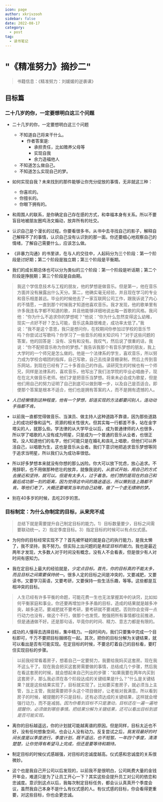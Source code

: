 ```yaml
---
icon: page
author: xkrivzooh
sidebar: false
date: 2022-08-17
category:
  - post
tag:
  - 读书笔记
---
```


# "《精准努力》摘抄二"

> 书籍信息：《精准努力：刘媛媛的逆袭课》

## 目标篇

### 二十几岁的你，一定要想明白这三个问题

- 二十几岁的你，一定要想明白这三个问题
    - 不知道自己将来干什么。
        - 作者答案是:
            - 承担责任，比如赡养父母等
            - 实现自我
            - 余力造福他人
    - 不知道怎么做自己。
    - 不知道怎么实现自己的梦。

- 如何实现自我？未来找到的那件能够让你充分绽放的事情，无非就这三种：
    - 你喜欢的。
    - 你擅长的。
    - 你眼下拥有的。

- 和周围人的联系，是你确定自己存在感的方式，和幸福本身有关系。所以不要盲目地被朋友圈鸡汤文煽动，放弃所有的社交。

- 认识自己是个漫长的过程。你要看很多书，从书中去寻找自己的影子，解释自己解释不了的事情，认识自己没有认识到的那一面。你还要细心地观察自己的情绪，了解自己需要什么，应该怎么做。

- 《非暴力沟通》的书里讲，在与人的交往中，人起码分为三个阶段：第一个阶段是讨好期；第二个阶段是独立期；第三个阶段是平衡期。

- 我们的成长期总体也可以分为类似的三个阶段：第一个阶段是听话期；第二个阶段是挣脱期；第三个阶段是自由期。

> 我这个学信息技术与工程的朋友，他的梦想是做音乐。但是第一，他在音乐方面并没有展露出什么天分。第二，他确实毫无经验，并且现在学习的专业和音乐相差甚远。毕业的时候他去了一家互联网公司工作，跟我诉说了内心的不情愿，一直到那个时候我才知道他喜欢音乐。我才发现，他的歌单里有许多我连名字都不知道的歌，并且他能够详细地说出每一首歌的风格。我问他：“你为什么不追求你的梦想呢？”他说：“你为什么忽然变得这么幼稚，现实一点好不好？怎么可能，音乐这条路很难走，成功率太低了。”我说：“我不是这个意思，我只是想问你，在校期间你参加过学校的音乐节吗？你尝试过写歌吗？你学习了一些音乐的相关知识吗？”对于这些问题的答案，他的回答是：没有、没有和没有。我叹气，然后说了很重的话，我说：“你不配把音乐称为你的梦想。” 我告诉我那个有音乐梦想的朋友，我上大学时的一个师兄是怎么做的。他是一个法律系的学生，喜欢音乐，所以努力成为学校合唱团的指挥，自己写歌，自己去找录音棚录制，然后上传到音乐网站，到现在已经有了二十多首自己的作品。读研究生的时候也有一个师兄，同样是法律系的，喜欢音乐，他写出了我们法学院的毕业必唱曲子，现在在北大做音乐老师。他们才是把音乐当梦想。将来未必会成为歌星，但是他们用自己的努力证明了自己到底可以做到哪一步，以及自己是否适合。即便那个答案是根本不适合，他们也是拥有答案的人，而不是拥有遗憾的人。

-  *人已经懒惰到这种程度，他有一个梦想，却连实现的方法都要问别人，连动动手指都不肯。*

-  以前我一直都觉得做音乐、当演员、做主持人这种道路不靠谱，因为那些道路上的成功好像和运气、资源的相关性很大。但其实每一行都差不多，站在金字塔尖的人，就那么些。学法律的从大学毕业以后，成为普通律师的人也很多，所以学了唱歌的人没有成为明星，只是成为一个普通的音乐从业者，也很正常。没人知道他们的名字，他们可能只是在婚礼和丧礼上唱歌，但他们可以养活自己，以唱歌为生，这也是音乐从业者。我们下意识地把追求音乐梦想等同于追求当明星，所以我们认为成功率很低。

- 所以好多梦想本来就没有你想的那么凶险。你大可以放下忧虑，放心追求。不用辞职，也不用做那种悲壮的放弃，就像我说的，*从尝试开始，用自己的方式去接近和坚持，就可以。但是有太多人，过于着急。他们想的是现在的自己和最后成功那一刻的距离，因为觉得这中间的路途遥远，所以懒到连上路都不肯。等他们老了，大概还要嘲笑当年的自己幼稚，做了一个虚无缥缈的梦。*

- 别在40多岁的时候，去吃20岁的苦。

### 目标制定：为什么你制定的目标，从来完不成

> 总结下就是需要提升自己制定目标的能力。1）目标数量要少，目标之间需要联动统一。2）指定季度目标。3）指定目标的时候可以有点仪式感。

- 为何你的目标经常实现不了？首先被怀疑的就是自己的执行能力，是我太懒了，我不坚持，我不努力。但实际上出问题的是*制定目标的能力*。我也是最近两年才发现，大多数人对于时间没有概念，没有人不会看表，但是很少有人对时间有感知力。

- 我在定目标上最大的经验就是，*少定点目标。首先，你的目标真的不能太多，而且目标之间需要保持统一*。很多人定的目标之间是冲突的，又要减肥，又要读书，又要学习英语，又要考研，又要保持一些生活乐趣，等等。这些都是互相冲突的目标。

> 人生已经有许多平衡的命题，可能花费一生也无法掌握其中的诀窍，比如如何平衡家庭和事业。你还要再增加许多矛盾的目标，造成的结果就是越多冲突，越多迷茫。要减肥就不要考研，要考研就不要减肥。否则你会变得一点行动力也没有，做这个不行，做那个也发慌，勉强把所有事情都往前推进，但是通通做不好。还是那句话，毕竟你的时间、精力、意志力都是有限的。

- 成功的人懂得去选择目标，集中精力。一段时间内，我们只要集中完成一个目标即可，千万不要把目标捆绑在一起。其次，把你的目标分解为关键结果，就可以看出是否有可能实现。在定目标的时候，不要总盯着自己的目标看，要盯住实现目标的步骤。

> 以前我经常看着房子，想着自己一定要努力，我要给我妈买这套房。现在我不这么干了。现在我会把买这套房需要做的事情，总结成几个步骤，然后我在看这套房的时候，就会想起来自己列出的步骤：“如果我要在两年内买到这套房子，那么我必须在各个阶段达成的关键结果是什么？”什么是关键结果？就是这些结果实现了，目标就实现了。比如要买套房子，就必须当上主管，当上主管，我就需要把手头这个项目做好，让老板对我满意。所以看到房子的时候，被提醒的不只是目标，还有必须达成的关键结果，这样就会增强行动力，而不是减弱。*因为你看到目标不只是激动，目标还在一遍一遍地提醒你，必须做到哪些事情。把结果分解为关键结果，还可以看出目标到底是否可能实现。*

- 离你的目标越遥远，你的计划就可能越离谱的原因。但是同样，目标太近也不好，没有任何想象空间，也会让人没有动力。反复尝试之后，*我发现最好的时间长度是以季度进行。季度计划，既不遥远，也不短暂。一年四个季度，清清楚楚，让你觉得有希望马上完成，但还是要等待和期待。*

- 制定目标的时候仪式感越强，对目标的忠诚度越高。仪式感和忠诚度的关系很微妙。

- 这个也是我自己开公司以后发现的，以前我不是很明白，公司耗费大量的金钱开年会，难道只是为了让员工开心一下？其实这些会提升员工对公司的依恋和忠诚度。意识到这点以后，我每次制定目标任务，都会认认真真开个季度会议，虽然我自己本身不是什么有仪式感的人。有仪式感的目标，你会看得更重要，对这些目标，你也会更忠诚。

